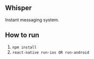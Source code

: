 ## Whisper

Instant messaging system.

## 

## How to run
1. `npm install`
1. `react-native run-ios OR run-android`


